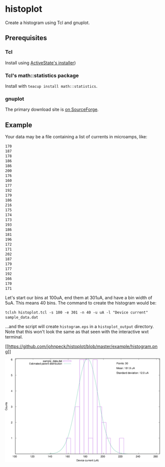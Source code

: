 # histoplot #

Create a histogram using Tcl and gnuplot.

## Prerequisites ##

### Tcl ###

Install
using
[ActiveState's installer](http://www.activestate.com/activetcl/downloads))

### Tcl's math::statistics package ###

Install with `teacup install math::statistics`.

### gnuplot ###

The primary download site is [on SourceForge](https://sourceforge.net/projects/gnuplot/files/gnuplot/).

## Example ##

Your data may be a file containing a list of currents in microamps, like:

	170
	187
	178
	186
	186
	200
	176
	160
	177
	192
	179
	186
	216
	175
	174
	173
	193
	186
	181
	196
	172
	171
	202
	187
	179
	177
	192
	166
	170
	171

Let's start our bins at 100uA, end them at 301uA, and have a bin width
of 5uA.  This means 40 bins.  The command to create the histogram
would be:

    tclsh histoplot.tcl -s 100 -e 301 -n 40 -u uA -l "Device current" sample_data.dat

...and the script will create `histogram.eps` in a `histoplot_output`
directory.  Note that this won't look the same as that seen with the
interactive wxt terminal.

[[https://github.com/johnpeck/histoplot/blob/master/example/histogram.png]]

![Alt text](/example/histogram.png?raw=true "Optional title")


